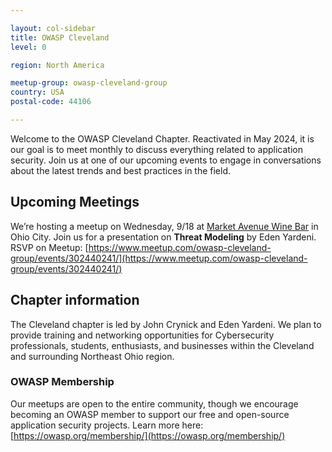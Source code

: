 ```yaml
---

layout: col-sidebar
title: OWASP Cleveland
level: 0

region: North America

meetup-group: owasp-cleveland-group
country: USA
postal-code: 44106

---
```


Welcome to the OWASP Cleveland Chapter. Reactivated in May 2024, it is our goal is to meet monthly to discuss everything related to application security. Join us at one of our upcoming events to engage in conversations about the latest trends and best practices in the field.

## Upcoming Meetings

We’re hosting a meetup on Wednesday, 9/18 at [Market Avenue Wine Bar](https://marketavenuewinebar.com/) in Ohio City. Join us for a presentation on **Threat Modeling** by Eden Yardeni. RSVP on Meetup: [https://www.meetup.com/owasp-cleveland-group/events/302440241/](https://www.meetup.com/owasp-cleveland-group/events/302440241/)



## Chapter information

The Cleveland chapter is led by John Crynick and Eden Yardeni. We plan to provide training and networking opportunities for Cybersecurity professionals, students, enthusiasts, and businesses within the Cleveland and surrounding Northeast Ohio region. 

### OWASP Membership

Our meetups are open to the entire community, though we encourage becoming an OWASP member to support our free and open-source application security projects. Learn more here: [https://owasp.org/membership/](https://owasp.org/membership/)

<!-- end list -->




